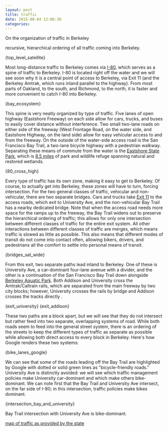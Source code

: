 ```yaml
---
layout: post
title: traffic
date: 2015-08-04 12:06:30
categories:
---
```



On the organization of traffic in Berkeley

recursive, hierarchical ordering of all traffic coming into Berkeley.

{top_level_satellite}

Most long-distance traffic to Berkeley comes via [I-80](https://www.wikiwand.com/en/Interstate_80), which serves as a spine of traffic to Berkeley. I-80 is located right off the water and we will see soon why it is a central point of access to Berkeley, via Exit 11 (and the Berkeley Amtrak, which runs inland parallel to the highway). From most parts of Oakland, to the south, and Richmond, to the north, it is faster and more convenient to catch I-80 into Berkeley. 

{bay_ecosystem}

This spine is very neatly organized by type of traffic. Five lanes of open highway (Eastshore Freeway) on each side allow for cars, trucks, and buses to easily cover distance without interference. Two small two-lane roads on either side of the freeway (West Frontage Road, on the water side, and Eastshore Highway, on the land side) allow for easy vehicular access to and from the freeway. On the outside of the water-side access road is the San Francisco Bay Trail, a two-lane bicycle highway with a pedestrian walkway. Separating these means of commute from the water is the [Eastshore State Park](https://www.wikiwand.com/en/Eastshore_State_Park), which is [8.5 miles](https://upload.wikimedia.org/wikipedia/commons/a/a4/EastshoreSPmap.png) of park and wildlife refuge spanning natural and restored wetlands.

{80_cross_high}

Every type of traffic has its own zone, making it easy to get to Berkeley. Of course, to actually get into Berkeley, these zones will have to turn, forcing intersection. For the two general classes of traffic, vehicular and non-vehicular, there are two separate bridges. Cars and trucks take [Exit 11](http://www.wikiwand.com/en/Interstate_80_in_California#/Exit_list) to the access roads, which exit to University Ave, and the non-vehicular Bay Trail has a nearby dedicated bridge. Note that when the access road needs more space for the ramps up to the freeway, the Bay Trail widens out to preserve the hierarchical ordering of traffic; this allows for only one intersection between different classes of traffic for the entire exit system. All other interactions between different classes of traffic are merges, which means traffic is slowed as little as possible. This also means that different modes of transit do not come into contact often, allowing bikers, drivers, and pedestrians all the comfort to settle into personal means of transit. 

{bridges_sat_wide}

From this exit, two separate paths lead inland to Berkeley. One of these is University Ave, a car-dominant four-lane avenue with a divider, and the other is a continuation of the San Francisco Bay Trail down alongside [Berkeley Aquatic Park](https://www.wikiwand.com/en/Aquatic_Park_(Berkeley)). <!-- I am beginning to distinguish here between mixed-use streets that nonetheless prioritize different modes of travel, this distinction between preferring vehicular and preferring non-vehicular transit will permeate much of the following exploration. --> Both Addison and University cross the Amtrak/Caltrain <!-- (which?? name of crossing, maybe mention Berkeley stop) --> rails, which are separated from the main freeway by two city blocks; however, University crosses the rails by bridge <!-- (which bridge??) --> and Addison crosses the tracks directly <!-- ehh phrasing -->. 

{exit_university} {exit_addison}

These two paths are a block apart, but we will see that they do not intersect but rather feed into two separate, overlapping systems of road. While both roads seem to feed into the general street system, there is an ordering of the streets to keep the different types of traffic as separate as possible while allowing both direct access to every block in Berkeley. Here's how Google renders these two systems:

{bike_lanes_google}

We can see that some of the roads leading off the Bay Trail are highlighted by Google with dotted or solid green lines as "bicycle-friendly roads." University Ave is distinctly avoided: we will see which traffic management policies make University car-dominant and which make others bike-dominant. We can note first that the Bay Trail and University Ave intersect, on the far side of I-80; in this intersection, traffic policies make bikes dominant. <!-- expand on this -->

{intersection_bay_and_university}

Bay Trail intersection with University Ave is bike-dominant.



[map of traffic as provided by the state](https://www.mapbox.com/blog/hpms-openstreetmap/)
